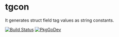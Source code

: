 # tgcon
It generates struct field tag values as string constants.

[![Build Status](https://travis-ci.org/amarjeetanandsingh/tgcon.svg?branch=master "Travis CI status")](https://travis-ci.org/github/amarjeetanandsingh/tgcon)
[![PkgGoDev](https://pkg.go.dev/badge/github.com/amarjeetanandsingh/tgcon?tab=doc)](https://pkg.go.dev/github.com/amarjeetanandsingh/tgcon?tab=doc)

